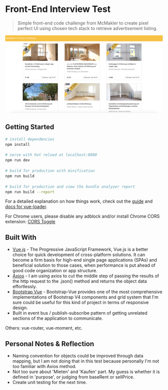# Front-End Interview Test

> Simple front-end code challenge from McMakler to create pixel perfect UI using chosen tech stack to retrieve advertisement listing.

![](mcmakler.png)

## Getting Started

``` bash
# install dependencies
npm install

# serve with hot reload at localhost:8080
npm run dev

# build for production with minification
npm run build

# build for production and view the bundle analyzer report
npm run build --report
```

For a detailed explanation on how things work, check out the [guide](http://vuejs-templates.github.io/webpack/) and [docs for vue-loader](http://vuejs.github.io/vue-loader).

For Chrome users, please disable any adblock and/or install Chrome CORS extension: [CORS Toggle](https://chrome.google.com/webstore/detail/cors-toggle/jioikioepegflmdnbocfhgmpmopmjkim?hl=en)

## Built With

* [Vue.js](https://vuejs.org/) - The Progressive JavaScript Framework, Vue.js is a better choice for quick development of cross-platform solutions. It can become a firm basis for high-end single page applications (SPAs) and beneficial solution to those cases, when performance is put ahead of good code organization or app structure.
* [Axios](https://github.com/axios/axios/) - I am using axios to cut the middle step of passing the results of the http request to the .json() method and returns the object data effortlessly.
* [Bootstrap Vue](bootstrap-vue.js.org/docs/) - Bootstrap-Vue provides one of the most comprehensive implementations of Bootstrap V4 components and grid system that I'm sure could be useful for this kind of project in terms of responsive design.
* Built in event bus / publish-subscribe pattern of getting unrelated sections of the application to communicate.

Others: vue-router, vue-moment, etc.

## Personal Notes & Reflection

* Naming convention for objects could be improved through data mapping, but I am not doing that in this test because personally I'm not too familiar with Axios method.
* Not too sure about 'Mieten' and 'Kaufen' part. My guess is whether it is defined in 'purpose', or judging from baseRent or sellPrice.
* Create unit testing for the next time.
